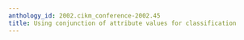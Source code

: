 ```yaml
---
anthology_id: 2002.cikm_conference-2002.45
title: Using conjunction of attribute values for classification
---
```

